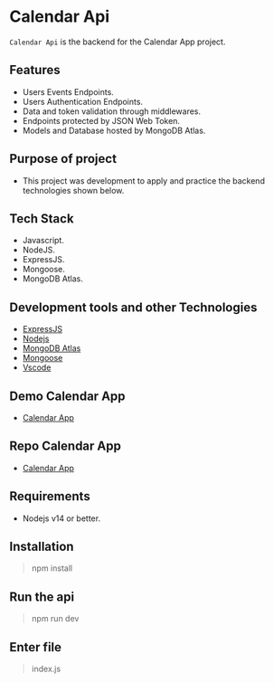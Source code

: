 # Calendar Api

`Calendar Api` is the backend for the Calendar App project.

## Features

- Users Events Endpoints.
- Users Authentication Endpoints.
- Data and token validation through middlewares.
- Endpoints protected by JSON Web Token.
- Models and Database hosted by MongoDB Atlas.

## Purpose of project

- This project was development to apply and practice the backend technologies shown below.

## Tech Stack

- Javascript.
- NodeJS.
- ExpressJS.
- Mongoose.
- MongoDB Atlas.

## Development tools and other Technologies

- [ExpressJS](https://expressjs.com/)
- [Nodejs](https://nodejs.org/en/)
- [MongoDB Atlas](https://www.mongodb.com/atlas/database)
- [Mongoose](https://mongoosejs.com/)
- [Vscode](https://code.visualstudio.com/)

## Demo Calendar App

- [Calendar App](https://calendar-app-njca.netlify.app/)

## Repo Calendar App

- [Calendar App](https://github.com/nca1478/react-calendar-app)

## Requirements

- Nodejs v14 or better.

## Installation

> npm install

## Run the api

> npm run dev

## Enter file

> index.js
